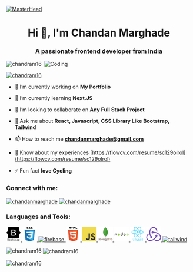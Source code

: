 [![MasterHead](https://repository-images.githubusercontent.com/588181932/e36ec678-7984-4cdd-8e4c-a3932772ff8e)]()
<h1 align="center">Hi 👋, I'm Chandan Marghade</h1>
<h3 align="center">A passionate frontend developer from India</h3>
<img align="right" alt="Coding" width="400" src="https://media.tenor.com/bQCHJwgCNuMAAAAM/kitten-cat.gif"/>
<p align="left"> <img src="https://komarev.com/ghpvc/?username=chandram16&label=Profile%20views&color=0e75b6&style=flat" alt="chandram16" /> </p>

<p align="left"> <a href="https://github.com/ryo-ma/github-profile-trophy"><img src="https://github-profile-trophy.vercel.app/?username=chandram16" alt="chandram16" /></a> </p>

- 🔭 I’m currently working on **My Portfolio**

- 🌱 I’m currently learning **Next.JS**

- 👯 I’m looking to collaborate on **Any Full Stack Project**

- 💬 Ask me about **React, Javascript, CSS Library Like Bootstrap, Tailwind**

- 📫 How to reach me **chandanmarghade@gmail.com**

- 📄 Know about my experiences [https://flowcv.com/resume/sc129olrol](https://flowcv.com/resume/sc129olrol)

- ⚡ Fun fact **love Cycling**

<h3 align="left">Connect with me:</h3>
<p align="left">
<a href="https://linkedin.com/in/chandanmarghade" target="blank"><img align="center" src="https://raw.githubusercontent.com/rahuldkjain/github-profile-readme-generator/master/src/images/icons/Social/linked-in-alt.svg" alt="chandanmarghade" height="30" width="40" /></a>
<a href="https://codesandbox.com/chandanmarghade" target="blank"><img align="center" src="https://raw.githubusercontent.com/rahuldkjain/github-profile-readme-generator/master/src/images/icons/Social/codesandbox.svg" alt="chandanmarghade" height="30" width="40" /></a>
</p>

<h3 align="left">Languages and Tools:</h3>
<p align="left"> <a href="https://getbootstrap.com" target="_blank" rel="noreferrer"> <img src="https://raw.githubusercontent.com/devicons/devicon/master/icons/bootstrap/bootstrap-plain-wordmark.svg" alt="bootstrap" width="40" height="40"/> </a> <a href="https://www.w3schools.com/css/" target="_blank" rel="noreferrer"> <img src="https://raw.githubusercontent.com/devicons/devicon/master/icons/css3/css3-original-wordmark.svg" alt="css3" width="40" height="40"/> </a> <a href="https://firebase.google.com/" target="_blank" rel="noreferrer"> <img src="https://www.vectorlogo.zone/logos/firebase/firebase-icon.svg" alt="firebase" width="40" height="40"/> </a> <a href="https://www.w3.org/html/" target="_blank" rel="noreferrer"> <img src="https://raw.githubusercontent.com/devicons/devicon/master/icons/html5/html5-original-wordmark.svg" alt="html5" width="40" height="40"/> </a> <a href="https://developer.mozilla.org/en-US/docs/Web/JavaScript" target="_blank" rel="noreferrer"> <img src="https://raw.githubusercontent.com/devicons/devicon/master/icons/javascript/javascript-original.svg" alt="javascript" width="40" height="40"/> </a> <a href="https://www.mongodb.com/" target="_blank" rel="noreferrer"> <img src="https://raw.githubusercontent.com/devicons/devicon/master/icons/mongodb/mongodb-original-wordmark.svg" alt="mongodb" width="40" height="40"/> </a> <a href="https://nodejs.org" target="_blank" rel="noreferrer"> <img src="https://raw.githubusercontent.com/devicons/devicon/master/icons/nodejs/nodejs-original-wordmark.svg" alt="nodejs" width="40" height="40"/> </a> <a href="https://reactjs.org/" target="_blank" rel="noreferrer"> <img src="https://raw.githubusercontent.com/devicons/devicon/master/icons/react/react-original-wordmark.svg" alt="react" width="40" height="40"/> </a> <a href="https://redux.js.org" target="_blank" rel="noreferrer"> <img src="https://raw.githubusercontent.com/devicons/devicon/master/icons/redux/redux-original.svg" alt="redux" width="40" height="40"/> </a> <a href="https://tailwindcss.com/" target="_blank" rel="noreferrer"> <img src="https://www.vectorlogo.zone/logos/tailwindcss/tailwindcss-icon.svg" alt="tailwind" width="40" height="40"/> </a> </p>

<p><img align="left" src="https://github-readme-stats.vercel.app/api/top-langs?username=chandram16&show_icons=true&locale=en&layout=compact" alt="chandram16" /></p>

<p>&nbsp;<img align="center" src="https://github-readme-stats.vercel.app/api?username=chandram16&show_icons=true&locale=en" alt="chandram16" /></p>

<p><img align="center" src="https://github-readme-streak-stats.herokuapp.com/?user=chandram16&" alt="chandram16" /></p>
